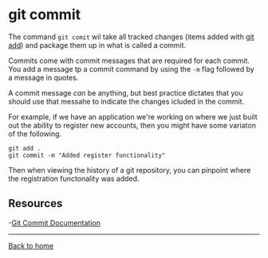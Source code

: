 # git commit

The command `git comit` wil take all tracked changes (items added with [git add](./ADD.md)) and package them up in what is called a commit.

Commits come with commit messages that are required for each commit. You add a message tp a commit command by using the `-m` flag followed by a message in quotes.

 A commit message _can_ be anything, but best practice dictates that you should use that messahe to indicate the changes icluded in the commit.

 For example, if we have an application we're working on where we just built out the ability to register new accounts, then you might have some variaton of the following.

 ```
 git add .
 git commit -m "Added register functionality"
 ```

 Then when viewing the history of a git repository, you can pinpoint where the registration functonality was added.

## Resources

-[Git Commit Documentation](https://git-scm.com/docs/git-commit)

---

[Back to home](../README.md)